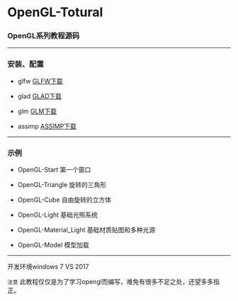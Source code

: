 ﻿# OpenGL-Totural

### OpenGL系列教程源码

------


### 安装、配置
 - glfw   [GLFW下载](http://www.glfw.org/)

 - glad   [GLAD下载](https://glad.dav1d.de/)

 - glm    [GLM下载](https://github.com/g-truc/glm/)

 - assimp [ASSIMP下载](https://github.com/assimp/assimp/)

------


### 示例
 - OpenGL-Start   第一个窗口

 - OpenGL-Triangle   旋转的三角形

 - OpenGL-Cube   自由旋转的立方体

 - OpenGL-Light   基础光照系统

 - OpenGL-Material_Light   基础材质贴图和多种光源

 - OpenGL-Model  模型加载

------



开发环境windows 7 VS 2017

`注意` 此教程仅仅是为了学习opengl而编写，难免有很多不足之处，还望多多指正。
